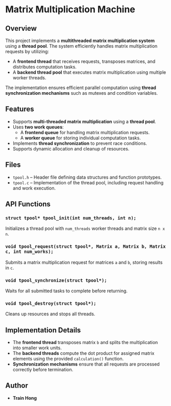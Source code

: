# Matrix Multiplication Machine

## Overview
This project implements a **multithreaded matrix multiplication system** using a **thread pool**. The system efficiently handles matrix multiplication requests by utilizing:
- A **frontend thread** that receives requests, transposes matrices, and distributes computation tasks.
- A **backend thread pool** that executes matrix multiplication using multiple worker threads.

The implementation ensures efficient parallel computation using **thread synchronization mechanisms** such as mutexes and condition variables.

## Features
- Supports **multi-threaded matrix multiplication** using a **thread pool**.
- Uses **two work queues**:
  - A **frontend queue** for handling matrix multiplication requests.
  - A **worker queue** for storing individual computation tasks.
- Implements **thread synchronization** to prevent race conditions.
- Supports dynamic allocation and cleanup of resources.

## Files
- `tpool.h` – Header file defining data structures and function prototypes.
- `tpool.c` – Implementation of the thread pool, including request handling and work execution.

## API Functions
### `struct tpool* tpool_init(int num_threads, int n);`
Initializes a thread pool with `num_threads` worker threads and matrix size `n x n`.

### `void tpool_request(struct tpool*, Matrix a, Matrix b, Matrix c, int num_works);`
Submits a matrix multiplication request for matrices `a` and `b`, storing results in `c`.

### `void tpool_synchronize(struct tpool*);`
Waits for all submitted tasks to complete before returning.

### `void tpool_destroy(struct tpool*);`
Cleans up resources and stops all threads.

## Implementation Details
- The **frontend thread** transposes matrix `b` and splits the multiplication into smaller work units.
- The **backend threads** compute the dot product for assigned matrix elements using the provided `calculation()` function.
- **Synchronization mechanisms** ensure that all requests are processed correctly before termination.

## Author
- **Train Hong**
